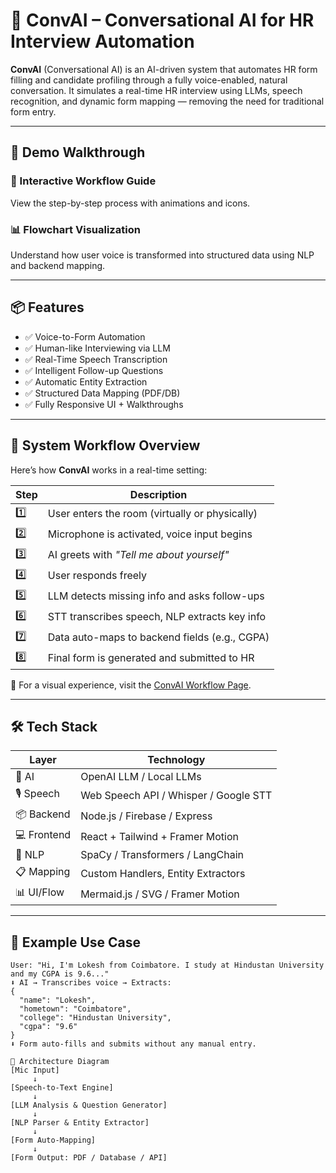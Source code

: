 # 🧠 ConvAI – Conversational AI for HR Interview Automation

**ConvAI** (Conversational AI) is an AI-driven system that automates HR form filling and candidate profiling through a fully voice-enabled, natural conversation. It simulates a real-time HR interview using LLMs, speech recognition, and dynamic form mapping — removing the need for traditional form entry.

---

## 🚀 Demo Walkthrough

### 🔄 Interactive Workflow Guide
View the step-by-step process with animations and icons.

### 📊 Flowchart Visualization
Understand how user voice is transformed into structured data using NLP and backend mapping.

---

## 📦 Features

- ✅ Voice-to-Form Automation  
- ✅ Human-like Interviewing via LLM  
- ✅ Real-Time Speech Transcription  
- ✅ Intelligent Follow-up Questions  
- ✅ Automatic Entity Extraction  
- ✅ Structured Data Mapping (PDF/DB)  
- ✅ Fully Responsive UI + Walkthroughs

---

## 🧭 System Workflow Overview

Here’s how **ConvAI** works in a real-time setting:

| Step | Description |
|------|-------------|
| 1️⃣   | User enters the room (virtually or physically) |
| 2️⃣   | Microphone is activated, voice input begins |
| 3️⃣   | AI greets with *"Tell me about yourself"* |
| 4️⃣   | User responds freely |
| 5️⃣   | LLM detects missing info and asks follow-ups |
| 6️⃣   | STT transcribes speech, NLP extracts key info |
| 7️⃣   | Data auto-maps to backend fields (e.g., CGPA) |
| 8️⃣   | Final form is generated and submitted to HR |

📎 For a visual experience, visit the [ConvAI Workflow Page](https://chatgpt.com/canvas/shared/682d750a865c81918d5aaf49e83b438c).

---

## 🛠️ Tech Stack

| Layer       | Technology                                 |
|-------------|---------------------------------------------|
| 🧠 AI        | OpenAI LLM / Local LLMs                    |
| 🎙 Speech   | Web Speech API / Whisper / Google STT      |
| 📦 Backend  | Node.js / Firebase / Express               |
| 💻 Frontend | React + Tailwind + Framer Motion           |
| 🧾 NLP      | SpaCy / Transformers / LangChain           |
| 📋 Mapping  | Custom Handlers, Entity Extractors         |
| 📊 UI/Flow  | Mermaid.js / SVG / Framer Motion           |

---

## 🧪 Example Use Case

```plaintext
User: "Hi, I'm Lokesh from Coimbatore. I study at Hindustan University and my CGPA is 9.6..."
⬇️ AI → Transcribes voice → Extracts:
{
  "name": "Lokesh",
  "hometown": "Coimbatore",
  "college": "Hindustan University",
  "cgpa": "9.6"
}
⬇️ Form auto-fills and submits without any manual entry. 

🧩 Architecture Diagram
[Mic Input]
     ↓
[Speech-to-Text Engine]
     ↓
[LLM Analysis & Question Generator]
     ↓
[NLP Parser & Entity Extractor]
     ↓
[Form Auto-Mapping]
     ↓
[Form Output: PDF / Database / API]


